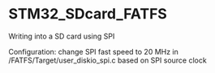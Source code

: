# STM32_SDcard_FATFS
Writing into a SD card using SPI

Configuration: change SPI fast speed to 20 MHz in /FATFS/Target/user_diskio_spi.c based on SPI source clock
